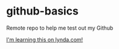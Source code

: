 github-basics
=============

Remote repo to help me test out my Github

[I'm learning this on lynda.com!](http://www.lynda.com)

